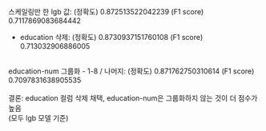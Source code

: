 스케일링만 한 lgb 값: (정확도) 0.872513522042239 (F1 score) 0.7117869083684442
<br>
- education 삭제:  (정확도) 0.8730937151760108 (F1 score) 0.713032906886005
<br>
education-num 그룹화
- 1-8 / 나머지:  (정확도) 0.871762750310614 (F1 score) 0.7097831638905535
<br><br>
결론: education 컬럼 삭제 채택, education-num은 그룹화하지 않는 것이 더 점수가 높음
<br>
(모두 lgb 모델 기준)
